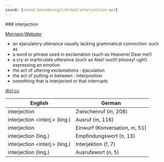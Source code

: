 ```yaml
---
sound: [sound:ankimd/english/mp3/interjection.mp3]
---
```


\### interjection

[Merriam-Webster](https://www.merriam-webster.com/dictionary/interjection)

- an ejaculatory utterance usually lacking grammatical connection: such as
- a word or phrase used in exclamation (such as Heavens! Dear me!)
- a cry or inarticulate utterance (such as Alas! ouch! phooey! ugh!) expressing an emotion
- the act of uttering exclamations : ejaculation
- the act of putting in between : interposition
- something that is interjected or that interrupts

[dict.cc](https://www.dict.cc/interjection)

| English        | German       |
| -------------- | ------------ |
| interjection | Zwischenruf (m, 208) |
| interjection <interj.> (ling.) | Ausruf (m, 116) |
| interjection | Einwurf (Konversation, m, 51) |
| interjection (ling.) | Empfindungswort (n, 13) |
| interjection <interj.> (ling.) | Interjektion (f, 7) |
| interjection (ling.) | Ausrufewort (n, 5) |
